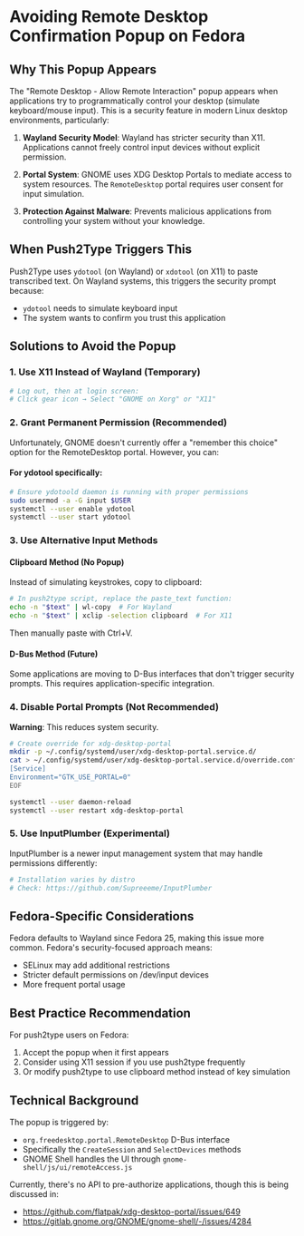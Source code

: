 # Avoiding Remote Desktop Confirmation Popup on Fedora

## Why This Popup Appears

The "Remote Desktop - Allow Remote Interaction" popup appears when applications try to programmatically control your desktop (simulate keyboard/mouse input). This is a security feature in modern Linux desktop environments, particularly:

1. **Wayland Security Model**: Wayland has stricter security than X11. Applications cannot freely control input devices without explicit permission.

2. **Portal System**: GNOME uses XDG Desktop Portals to mediate access to system resources. The `RemoteDesktop` portal requires user consent for input simulation.

3. **Protection Against Malware**: Prevents malicious applications from controlling your system without your knowledge.

## When Push2Type Triggers This

Push2Type uses `ydotool` (on Wayland) or `xdotool` (on X11) to paste transcribed text. On Wayland systems, this triggers the security prompt because:
- `ydotool` needs to simulate keyboard input
- The system wants to confirm you trust this application

## Solutions to Avoid the Popup

### 1. Use X11 Instead of Wayland (Temporary)
```bash
# Log out, then at login screen:
# Click gear icon → Select "GNOME on Xorg" or "X11"
```

### 2. Grant Permanent Permission (Recommended)

Unfortunately, GNOME doesn't currently offer a "remember this choice" option for the RemoteDesktop portal. However, you can:

#### For ydotool specifically:
```bash
# Ensure ydotoold daemon is running with proper permissions
sudo usermod -a -G input $USER
systemctl --user enable ydotool
systemctl --user start ydotool
```

### 3. Use Alternative Input Methods

#### Clipboard Method (No Popup)
Instead of simulating keystrokes, copy to clipboard:
```bash
# In push2type script, replace the paste_text function:
echo -n "$text" | wl-copy  # For Wayland
echo -n "$text" | xclip -selection clipboard  # For X11
```
Then manually paste with Ctrl+V.

#### D-Bus Method (Future)
Some applications are moving to D-Bus interfaces that don't trigger security prompts. This requires application-specific integration.

### 4. Disable Portal Prompts (Not Recommended)

**Warning**: This reduces system security.

```bash
# Create override for xdg-desktop-portal
mkdir -p ~/.config/systemd/user/xdg-desktop-portal.service.d/
cat > ~/.config/systemd/user/xdg-desktop-portal.service.d/override.conf << EOF
[Service]
Environment="GTK_USE_PORTAL=0"
EOF

systemctl --user daemon-reload
systemctl --user restart xdg-desktop-portal
```

### 5. Use InputPlumber (Experimental)

InputPlumber is a newer input management system that may handle permissions differently:
```bash
# Installation varies by distro
# Check: https://github.com/Supreeeme/InputPlumber
```

## Fedora-Specific Considerations

Fedora defaults to Wayland since Fedora 25, making this issue more common. Fedora's security-focused approach means:
- SELinux may add additional restrictions
- Stricter default permissions on /dev/input devices
- More frequent portal usage

## Best Practice Recommendation

For push2type users on Fedora:
1. Accept the popup when it first appears
2. Consider using X11 session if you use push2type frequently
3. Or modify push2type to use clipboard method instead of key simulation

## Technical Background

The popup is triggered by:
- `org.freedesktop.portal.RemoteDesktop` D-Bus interface
- Specifically the `CreateSession` and `SelectDevices` methods
- GNOME Shell handles the UI through `gnome-shell/js/ui/remoteAccess.js`

Currently, there's no API to pre-authorize applications, though this is being discussed in:
- https://github.com/flatpak/xdg-desktop-portal/issues/649
- https://gitlab.gnome.org/GNOME/gnome-shell/-/issues/4284